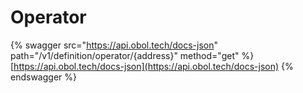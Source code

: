 # Operator

{% swagger src="https://api.obol.tech/docs-json" path="/v1/definition/operator/{address}" method="get" %}
[https://api.obol.tech/docs-json](https://api.obol.tech/docs-json)
{% endswagger %}
